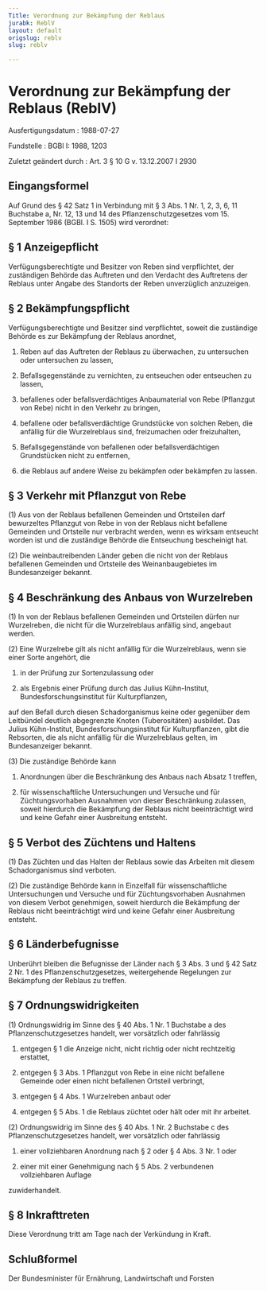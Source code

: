 ```yaml
---
Title: Verordnung zur Bekämpfung der Reblaus
jurabk: ReblV
layout: default
origslug: reblv
slug: reblv

---
```


# Verordnung zur Bekämpfung der Reblaus (ReblV)

Ausfertigungsdatum
:   1988-07-27

Fundstelle
:   BGBl I: 1988, 1203

Zuletzt geändert durch
:   Art. 3 § 10 G v. 13.12.2007 I 2930


## Eingangsformel

Auf Grund des § 42 Satz 1 in Verbindung mit § 3 Abs. 1 Nr. 1, 2, 3, 6,
11 Buchstabe a, Nr. 12, 13 und 14 des Pflanzenschutzgesetzes vom 15.
September 1986 (BGBl. I S. 1505) wird verordnet:


## § 1 Anzeigepflicht

Verfügungsberechtigte und Besitzer von Reben sind verpflichtet, der
zuständigen Behörde das Auftreten und den Verdacht des Auftretens der
Reblaus unter Angabe des Standorts der Reben unverzüglich anzuzeigen.


## § 2 Bekämpfungspflicht

Verfügungsberechtigte und Besitzer sind verpflichtet, soweit die
zuständige Behörde es zur Bekämpfung der Reblaus anordnet,

1.  Reben auf das Auftreten der Reblaus zu überwachen, zu untersuchen oder
    untersuchen zu lassen,


2.  Befallsgegenstände zu vernichten, zu entseuchen oder entseuchen zu
    lassen,


3.  befallenes oder befallsverdächtiges Anbaumaterial von Rebe (Pflanzgut
    von Rebe) nicht in den Verkehr zu bringen,


4.  befallene oder befallsverdächtige Grundstücke von solchen Reben, die
    anfällig für die Wurzelreblaus sind, freizumachen oder freizuhalten,


5.  Befallsgegenstände von befallenen oder befallsverdächtigen
    Grundstücken nicht zu entfernen,


6.  die Reblaus auf andere Weise zu bekämpfen oder bekämpfen zu lassen.





## § 3 Verkehr mit Pflanzgut von Rebe

(1) Aus von der Reblaus befallenen Gemeinden und Ortsteilen darf
bewurzeltes Pflanzgut von Rebe in von der Reblaus nicht befallene
Gemeinden und Ortsteile nur verbracht werden, wenn es wirksam
entseucht worden ist und die zuständige Behörde die Entseuchung
bescheinigt hat.

(2) Die weinbautreibenden Länder geben die nicht von der Reblaus
befallenen Gemeinden und Ortsteile des Weinanbaugebietes im
Bundesanzeiger bekannt.


## § 4 Beschränkung des Anbaus von Wurzelreben

(1) In von der Reblaus befallenen Gemeinden und Ortsteilen dürfen nur
Wurzelreben, die nicht für die Wurzelreblaus anfällig sind, angebaut
werden.

(2) Eine Wurzelrebe gilt als nicht anfällig für die Wurzelreblaus,
wenn sie einer Sorte angehört, die

1.  in der Prüfung zur Sortenzulassung oder


2.  als Ergebnis einer Prüfung durch das Julius Kühn-Institut,
    Bundesforschungsinstitut für Kulturpflanzen,



auf den Befall durch diesen Schadorganismus keine oder gegenüber dem
Leitbündel deutlich abgegrenzte Knoten (Tuberositäten) ausbildet. Das
Julius Kühn-Institut, Bundesforschungsinstitut für Kulturpflanzen,
gibt die Rebsorten, die als nicht anfällig für die Wurzelreblaus
gelten, im Bundesanzeiger bekannt.

(3) Die zuständige Behörde kann

1.  Anordnungen über die Beschränkung des Anbaus nach Absatz 1 treffen,


2.  für wissenschaftliche Untersuchungen und Versuche und für
    Züchtungsvorhaben Ausnahmen von dieser Beschränkung zulassen, soweit
    hierdurch die Bekämpfung der Reblaus nicht beeinträchtigt wird und
    keine Gefahr einer Ausbreitung entsteht.





## § 5 Verbot des Züchtens und Haltens

(1) Das Züchten und das Halten der Reblaus sowie das Arbeiten mit
diesem Schadorganismus sind verboten.

(2) Die zuständige Behörde kann in Einzelfall für wissenschaftliche
Untersuchungen und Versuche und für Züchtungsvorhaben Ausnahmen von
diesem Verbot genehmigen, soweit hierdurch die Bekämpfung der Reblaus
nicht beeinträchtigt wird und keine Gefahr einer Ausbreitung entsteht.


## § 6 Länderbefugnisse

Unberührt bleiben die Befugnisse der Länder nach § 3 Abs. 3 und § 42
Satz 2 Nr. 1 des Pflanzenschutzgesetzes, weitergehende Regelungen zur
Bekämpfung der Reblaus zu treffen.


## § 7 Ordnungswidrigkeiten

(1) Ordnungswidrig im Sinne des § 40 Abs. 1 Nr. 1 Buchstabe a des
Pflanzenschutzgesetzes handelt, wer vorsätzlich oder fahrlässig

1.  entgegen § 1 die Anzeige nicht, nicht richtig oder nicht rechtzeitig
    erstattet,


2.  entgegen § 3 Abs. 1 Pflanzgut von Rebe in eine nicht befallene
    Gemeinde oder einen nicht befallenen Ortsteil verbringt,


3.  entgegen § 4 Abs. 1 Wurzelreben anbaut oder


4.  entgegen § 5 Abs. 1 die Reblaus züchtet oder hält oder mit ihr
    arbeitet.




(2) Ordnungswidrig im Sinne des § 40 Abs. 1 Nr. 2 Buchstabe c des
Pflanzenschutzgesetzes handelt, wer vorsätzlich oder fahrlässig

1.  einer vollziehbaren Anordnung nach § 2 oder § 4 Abs. 3 Nr. 1 oder


2.  einer mit einer Genehmigung nach § 5 Abs. 2 verbundenen vollziehbaren
    Auflage



zuwiderhandelt.


## § 8 Inkrafttreten

Diese Verordnung tritt am Tage nach der Verkündung in Kraft.


## Schlußformel

Der Bundesminister für Ernährung, Landwirtschaft und Forsten

